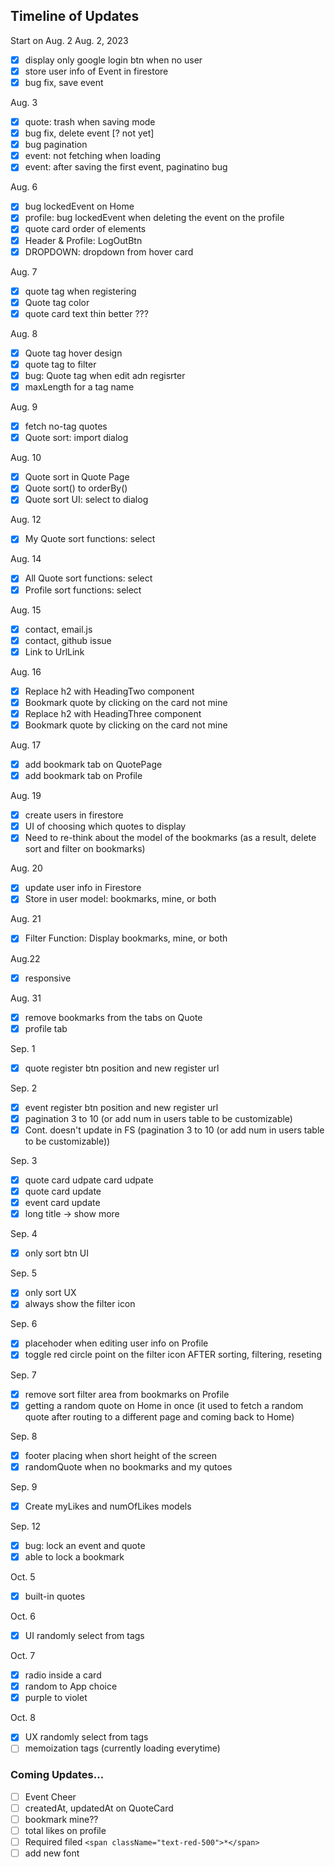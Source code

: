 ## Timeline of Updates

Start on Aug. 2
Aug. 2, 2023
- [x] display only google login btn when no user
- [x] store user info of Event in firestore
- [x] bug fix, save event

Aug. 3
- [x] quote: trash when saving mode
- [x] bug fix, delete event [? not yet]
- [x] bug pagination
- [x] event: not fetching when loading
- [x] event: after saving the first event, paginatino bug

Aug. 6
- [x] bug lockedEvent on Home
- [x] profile: bug lockedEvent when deleting the event on the profile
- [x] quote card order of elements
- [x] Header & Profile: LogOutBtn
- [x] DROPDOWN: dropdown from hover card

Aug. 7
- [x] quote tag when registering
- [x] Quote tag color
- [x] quote card text thin better ???

Aug. 8
- [x] Quote tag hover design
- [x] quote tag to filter
- [x] bug: Quote tag when edit adn regisrter
- [x] maxLength for a tag name

Aug. 9
- [x] fetch no-tag quotes
- [x] Quote sort: import dialog

Aug. 10
- [x] Quote sort in Quote Page
- [x] Quote sort() to orderBy()
- [x] Quote sort UI: select to dialog

Aug. 12
- [x] My Quote sort functions: select

Aug. 14
- [x] All Quote sort functions: select
- [x] Profile sort functions: select

Aug. 15
- [x] contact, email.js
- [x] contact, github issue
- [x] Link to UrlLink

Aug. 16
- [x] Replace h2 with HeadingTwo component
- [x] Bookmark quote by clicking on the card not mine
- [x] Replace h2 with HeadingThree component
- [x] Bookmark quote by clicking on the card not mine

Aug. 17
- [x] add bookmark tab on QuotePage
- [x] add bookmark tab on Profile

Aug. 19
- [x] create users in firestore
- [x] UI of choosing which quotes to display
- [x] Need to re-think about the model of the bookmarks (as a result, delete sort and filter on bookmarks)

Aug. 20 
- [x] update user info in Firestore
- [x] Store in user model: bookmarks, mine, or both

Aug. 21
- [x] Filter Function: Display bookmarks, mine, or both

Aug.22
- [x] responsive

Aug. 31
- [x] remove bookmarks from the tabs on Quote
- [x] profile tab

Sep. 1
- [x] quote register btn position and new register url

Sep. 2
- [x] event register btn position and new register url
- [x] pagination 3 to 10 (or add num in users table to be customizable)
- [x] Cont. doesn't update in FS (pagination 3 to 10 (or add num in users table to be customizable))

Sep. 3
- [x] quote card udpate card udpate
- [x] quote card update
- [x] event card update
- [x] long title -> show more

Sep. 4
- [x] only sort btn UI

Sep. 5
- [x] only sort UX
- [x] always show the filter icon

Sep. 6
- [x] placehoder when editing user info on Profile
- [x] toggle red circle point on the filter icon AFTER sorting, filtering, reseting

Sep. 7
- [x] remove sort filter area from bookmarks on Profile
- [x] getting a random quote on Home in once (it used to fetch a random quote after routing to a different page and coming back to Home)

Sep. 8
- [x] footer placing when short height of the screen
- [x] randomQuote when no bookmarks and my qutoes

Sep. 9
- [x] Create myLikes and numOfLikes models

Sep. 12
- [x] bug: lock an event and quote
- [x] able to lock a bookmark

Oct. 5
- [x] built-in quotes 

Oct. 6
- [x] UI randomly select from tags

Oct. 7
- [x] radio inside a card
- [x] random to App choice
- [x] purple to violet

Oct. 8
- [x] UX randomly select from tags
- [ ] memoization tags (currently loading everytime)

### Coming Updates...
- [ ] Event Cheer
- [ ] createdAt, updatedAt on QuoteCard
- [ ] bookmark mine?? 
- [ ] total likes on profile
- [ ] Required filed ```<span className="text-red-500">*</span>```
- [ ] add new font
